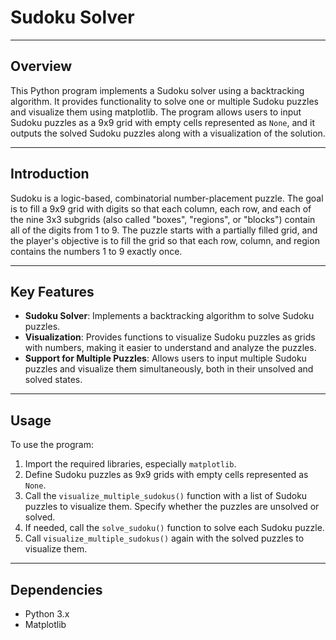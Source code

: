 # Sudoku Solver

---

## Overview
This Python program implements a Sudoku solver using a backtracking algorithm. It provides functionality to solve one or multiple Sudoku puzzles and visualize them using matplotlib. The program allows users to input Sudoku puzzles as a 9x9 grid with empty cells represented as `None`, and it outputs the solved Sudoku puzzles along with a visualization of the solution.

---

## Introduction

Sudoku is a logic-based, combinatorial number-placement puzzle. The goal is to fill a 9x9 grid with digits so that each column, each row, and each of the nine 3x3 subgrids (also called "boxes", "regions", or "blocks") contain all of the digits from 1 to 9. The puzzle starts with a partially filled grid, and the player's objective is to fill the grid so that each row, column, and region contains the numbers 1 to 9 exactly once.

---

## Key Features
- **Sudoku Solver**: Implements a backtracking algorithm to solve Sudoku puzzles.
- **Visualization**: Provides functions to visualize Sudoku puzzles as grids with numbers, making it easier to understand and analyze the puzzles.
- **Support for Multiple Puzzles**: Allows users to input multiple Sudoku puzzles and visualize them simultaneously, both in their unsolved and solved states.

---

## Usage
To use the program:
1. Import the required libraries, especially `matplotlib`.
2. Define Sudoku puzzles as 9x9 grids with empty cells represented as `None`.
3. Call the `visualize_multiple_sudokus()` function with a list of Sudoku puzzles to visualize them. Specify whether the puzzles are unsolved or solved.
4. If needed, call the `solve_sudoku()` function to solve each Sudoku puzzle.
5. Call `visualize_multiple_sudokus()` again with the solved puzzles to visualize them.

---

## Dependencies
- Python 3.x
- Matplotlib